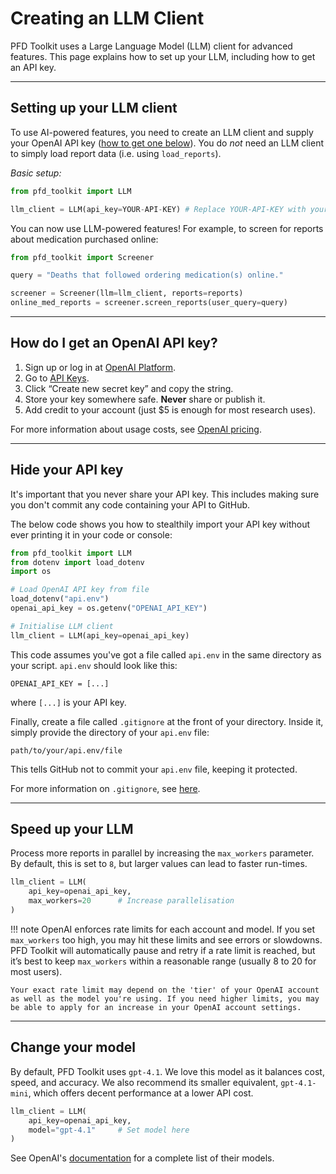# Creating an LLM Client

PFD Toolkit uses a Large Language Model (LLM) client for advanced features. This page explains how to set up your LLM, including how to get an API key.

---

## Setting up your LLM client

To use AI-powered features, you need to create an LLM client and supply your OpenAI API key ([how to get one below](#how-do-i-get-an-openai-api-key)). You do *not* need an LLM client to simply load report data (i.e. using `load_reports`).


*Basic setup:*

```python
from pfd_toolkit import LLM

llm_client = LLM(api_key=YOUR-API-KEY) # Replace YOUR-API-KEY with your real API key
```

You can now use LLM-powered features! For example, to screen for reports about medication purchased online:

```python
from pfd_toolkit import Screener

query = "Deaths that followed ordering medication(s) online."

screener = Screener(llm=llm_client, reports=reports)
online_med_reports = screener.screen_reports(user_query=query)
```

---

## How do I get an OpenAI API key?

1. Sign up or log in at [OpenAI Platform](https://platform.openai.com).
2. Go to [API Keys](https://platform.openai.com/api-keys).
3. Click “Create new secret key” and copy the string.
4. Store your key somewhere safe. **Never** share or publish it.
5. Add credit to your account (just $5 is enough for most research uses).

For more information about usage costs, see [OpenAI pricing](https://openai.com/api/pricing/).

---

## Hide your API key

It's important that you never share your API key. This includes making sure you don't commit any code containing your API to GitHub. 

The below code shows you how to stealthily import your API key without ever printing it in your code or console:

```python
from pfd_toolkit import LLM
from dotenv import load_dotenv
import os

# Load OpenAI API key from file
load_dotenv("api.env")
openai_api_key = os.getenv("OPENAI_API_KEY")

# Initialise LLM client
llm_client = LLM(api_key=openai_api_key)
```

This code assumes you've got a file called `api.env` in the same directory as your script. `api.env` should look like this:

```
OPENAI_API_KEY = [...]
```

where `[...]` is your API key.

Finally, create a file called `.gitignore` at the front of your directory. Inside it, simply provide the directory of your `api.env` file:

```
path/to/your/api.env/file
```

This tells GitHub not to commit your `api.env` file, keeping it protected.

For more information on `.gitignore`, see [here](https://www.w3schools.com/git/git_ignore.asp).

---


## Speed up your LLM

Process more reports in parallel by increasing the `max_workers` parameter. By default, this is set to `8`, but larger values can lead to faster run-times.

```python
llm_client = LLM(
    api_key=openai_api_key,
    max_workers=20      # Increase parallelisation
)
```

!!! note
    OpenAI enforces rate limits for each account and model. If you set `max_workers` too high, you may hit these limits and see errors or slowdowns. PFD Toolkit will automatically pause and retry if a rate limit is reached, but it’s best to keep `max_workers` within a reasonable range (usually 8 to 20 for most users). 
    
    Your exact rate limit may depend on the 'tier' of your OpenAI account as well as the model you're using. If you need higher limits, you may be able to apply for an increase in your OpenAI account settings.

---

## Change your model

By default, PFD Toolkit uses `gpt-4.1`. We love this model as it balances cost, speed, and accuracy. We also recommend its smaller equivalent, `gpt-4.1-mini`, which offers decent performance at a lower API cost. 

```python
llm_client = LLM(
    api_key=openai_api_key,
    model="gpt-4.1"     # Set model here
)
```

See OpenAI's [documentation](https://platform.openai.com/docs/models) for a complete list of their models.